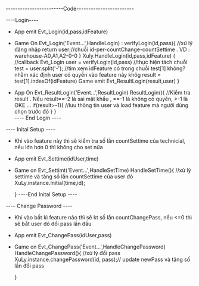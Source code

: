 ------------------------Code------------------------


----Login----
- App emit Evt_Login(id,pass,idFeature)
- Game On Evt_Login('Event...',HandleLogin) : 
    verifyLogin(id,pass){
        //xử lý đăng nhập
        return user;//chuỗi id-per-countChange-countSettime . VD : warehouse-A0,A1,A2-0-0
    }
    Xuly.HandleLogin(id,pass,idFeature) {
        //callback Evt_Login
        user = verifyLogin(id,pass)
        //thực hiện tách chuỗi
        test = user.split('-');
        //tìm xem idFeature có trong chuỗi test[1] không? nhằm xác định user có quyền vào feature này khôg
        result = test[1].indexOf(idFeature)
        Game emit Evt_ResultLogin(result,user)
    }

- App On Evt_ResultLogin('Event...',ResultLogin)
    ResultLogin(){
        //Kiểm tra result . Nếu result==-2 là sai mật khẩu , ==-1 là không có quyền, >-1 là OKE 
        ...
        if(result>-1){
            //lưu thông tin user và load feature mà người dùng chọn trước đó
        }
    }    
---- End Login ----

---- Inital Setup ----
- Khi vào feature này thì sẽ kiểm tra số lần countSettime của technicial, nếu lớn hơn 0 thì không cho set nữa
- App emit Evt_Settime(idUser,time)
- Game on Evt_Settimt('Event...',HandleSetTime)
    HandleSetTime(){
        //xử lý settime và tăng số lần countSettime của user đó
        XuLy.instance.Initial(time,id);

    }
----End Inital Setup ----

---- Change Password ----
- Khi vào bất kì feature nào thì sẽ kt số lần countChangePass, nếu <=0 thì sẽ bắt user đó đổi pass lần đầu
- App emit Evt_ChangePass(idUser,pass)
- Game on Evt_ChangePass('Event...',HandleChangePassword)
    HandleChangePassword(){
        //xử lý đổi pass
        XuLy.instance.changePassword(id, pass);// update newPass và tăng số lần đổi pass
        
    }

